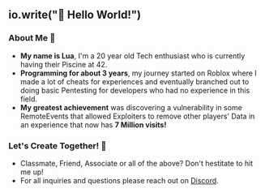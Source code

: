 ## io.write("👋 Hello World!")

### About Me 🦊
- **My name is Lua**, I'm a 20 year old Tech enthusiast who is currently having their Piscine at 42.
- **Programming for about 3 years**, my journey started on Roblox where I made a lot of cheats for experiences and eventually branched out to doing basic Pentesting for developers who had no experience in this field.
- **My greatest achievement** was discovering a vulnerability in some RemoteEvents that allowed Exploiters to remove other players' Data in an experience that now has **7 Million visits!**

### Let's Create Together! 🚀
- Classmate, Friend, Associate or all of the above? Don't hestitate to hit me up!
- For all inquiries and questions please reach out on [Discord](https://discordapp.com/users/261284060129787905).
